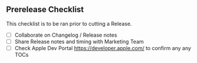 ## Prerelease Checklist

This checklist is to be ran prior to cutting a Release.

- [ ] Collaborate on Changelog / Release notes
- [ ] Share Release notes and timing with Marketing Team
- [ ] Check Apple Dev Portal https://developer.apple.com/ to confirm any any TOCs